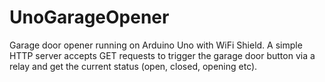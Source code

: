 # UnoGarageOpener
Garage door opener running on Arduino Uno with WiFi Shield. A simple HTTP server accepts GET requests to trigger the garage door button via a relay and get the current status (open, closed, opening etc).
